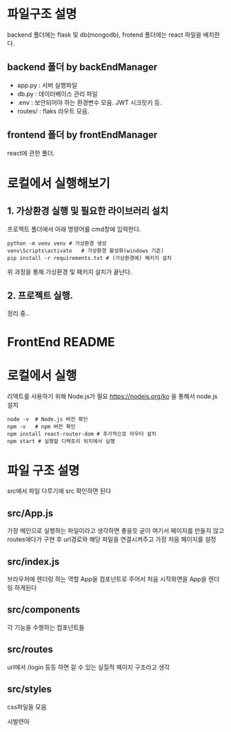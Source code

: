 # 파일구조 설명
backend 폴더에는 flask 및 db(mongodb), frotend 폴더에는 react 파일을 배치한다.

## backend 폴더 by backEndManager
- app.py : 서버 실행파일
- db.py : 데이터베이스 관리 파일
- .env : 보안되어야 하는 환경변수 모음. JWT 시크릿키 등.
- routes/ : flaks 라우트 모음.

## frontend 폴더 by frontEndManager
react에 관한 폴더.

# 로컬에서 실행해보기
## 1. 가상환경 실행 및 필요한 라이브러리 설치
프로젝트 폴더에서 아래 명령어를 cmd창에 입력한다.

    python -m venv venv # 가상환경 생성
    venv\Scripts\activate   # 가상환경 활성화(windows 기준)
    pip install -r requirements.txt # (가상환경에) 패키지 설치

위 과정을 통해 가상환경 및 패키지 설치가 끝난다.

## 2. 프로젝트 실행.
정리 중..

# FrontEnd README
# 로컬에서 실행

리액트를 사용하기 위해 Node.js가 필요
https://nodejs.org/ko 을 통해서 node.js 설치

    node -v  # Node.js 버전 확인
    npm -v   # npm 버전 확인
    npm install react-router-dom # 추가적으로 라우터 설치
    npm start # 실행할 디렉토리 위치에서 실행

# 파일 구조 설명

src에서 파일 다루기에 src 확인하면 된다

## src/App.js

가장 메인으로 실행하는 파일이라고 생각하면 좋을듯 
굳이 여기서 페이지를 만들지 않고 routes에다가 구현 후 url경로와 해당 파일을 연결시켜주고 가장 처음 페이지를 설정

## src/index.js

브라우저에 렌더링 하는 역할
App을 컴포넌트로 주어서 처음 시작화면을 App을 렌더링 하게된다

## src/components

각 기능을 수행하는 컴포넌트들

## src/routes

url에서 /login 등등 하면 갈 수 있는 실질적 페이지 구조라고 생각

## src/styles

css파일들 모음

시발련아